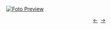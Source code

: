 [![Foto Preview](preview/project-271.avif)](https://DominicNikolai.github.io/project-271)

<div align="center" style="display: flex; justify-content: center;">
  <a  href="https://github.com/DominicNikolai/project-270" target="_blank">&#8592;</a>
  &nbsp;&nbsp;
  <a  href="https://github.com/DominicNikolai/project-272" target="_blank">&#8594;</a>
</div>
